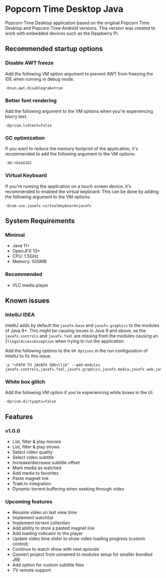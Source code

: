 # Popcorn Time Desktop Java

Popcorn Time Desktop application based on the original Popcorn Time Desktop and Popcorn Time Android versions.
This version was created to work with embedded devices such as the Raspberry PI.

## Recommended startup options

### Disable AWT freeze

Add the following VM option argument to prevent AWT from freezing the IDE 
when running in debug mode.

    -Dsun.awt.disablegrab=true

### Better font rendering

Add the following argument to the VM options when you're experiencing blurry text.

    -Dprism.lcdtext=false

### GC optimization

If you want to reduce the memory footprint of the application, 
it's recommended to add the following argument to the VM options:

    -XX:+UseG1GC

### Virtual Keyboard

If you're running the application on a touch screen device, 
it's recommended to enabled the virtual keyboard.
This can be done by adding the following argument to the VM options:

    -Dcom.sun.javafx.virtualKeyboard=javafx 

## System Requirements

### Minimal

- Java 11+
- OpenJFX 13+
- CPU: 1.5GHz
- Memory: 500MB

### Recommended

- VLC media player

## Known issues  

### IntelliJ IDEA

IntelliJ adds by default the `javafx.base` and `javafx.graphics` to the modules of Java 9+.
This might be causing issues in Java 9 and above, as the `javafx.controls` and `javafx.fxml` are 
missing from the modules causing an `IllegalAccessException` when trying to run the application.

Add the following options to the `VM Options` in the run configuration of IntelliJ to fix this issue. 

    -p "<PATH TO JAVAFX SDK>\lib" --add-modules javafx.controls,javafx.fxml,javafx.graphics,javafx.media,javafx.web,javafx.swing

### White box glitch

Add the following VM option if you're experiencing white boxes in the UI.

    -Dprism.dirtyopts=false

## Features

### v1.0.0

- List, filter & play movies
- List, filter & play shows
- Select video quality
- Select video subtitle
- Increase/decrease subtitle offset
- Mark media as watched
- Add media to favorites
- Paste magnet link
- Trakt.tv integration
- Dynamic torrent buffering when seeking through video

### Upcoming features

- Resume video on last view time
- Implement watchlist
- Implement torrent collection
- Add ability to store a pasted magnet link
- Add loading indicator to the player
- Update video time slider to show video loading progress (custom control)
- Continue to watch show with next episode
- Convert project from unnamed to modules setup for smaller bundled JRE
- Add option for custom subtitle files
- TV remote support